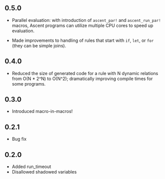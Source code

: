 ## 0.5.0

- Parallel evaluation: with introduction of `ascent_par!` and `ascent_run_par!` macros, Ascent programs can utilize multiple CPU cores to speed up evaluation.

- Made improvements to handling of rules that start with `if`, `let`, or `for` (they can be simple joins).

## 0.4.0
- Reduced the size of generated code for a rule with N dynamic relations from O(N * 2^N) to O(N^2); 
  dramatically improving compile times for some programs.

## 0.3.0
- Introduced macro-in-macros!

## 0.2.1
- Bug fix

## 0.2.0
- Added run_timeout
- Disallowed shadowed variables